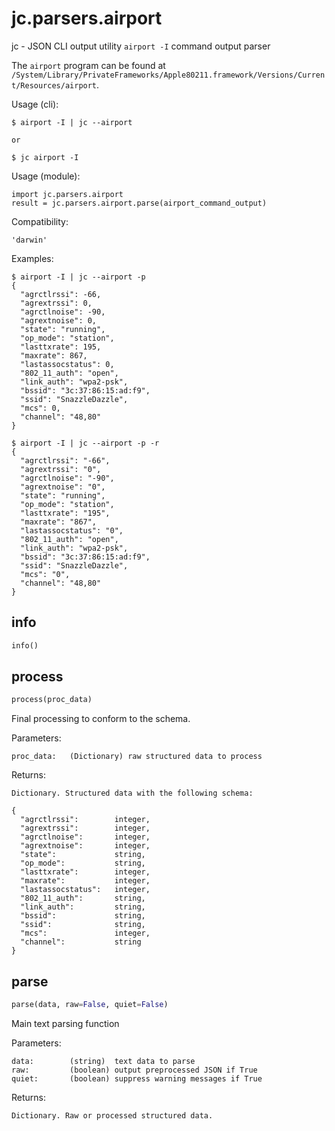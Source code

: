 
# jc.parsers.airport
jc - JSON CLI output utility `airport -I` command output parser

The `airport` program can be found at `/System/Library/PrivateFrameworks/Apple80211.framework/Versions/Current/Resources/airport`.

Usage (cli):

    $ airport -I | jc --airport

    or

    $ jc airport -I

Usage (module):

    import jc.parsers.airport
    result = jc.parsers.airport.parse(airport_command_output)

Compatibility:

    'darwin'

Examples:

    $ airport -I | jc --airport -p
    {
      "agrctlrssi": -66,
      "agrextrssi": 0,
      "agrctlnoise": -90,
      "agrextnoise": 0,
      "state": "running",
      "op_mode": "station",
      "lasttxrate": 195,
      "maxrate": 867,
      "lastassocstatus": 0,
      "802_11_auth": "open",
      "link_auth": "wpa2-psk",
      "bssid": "3c:37:86:15:ad:f9",
      "ssid": "SnazzleDazzle",
      "mcs": 0,
      "channel": "48,80"
    }

    $ airport -I | jc --airport -p -r
    {
      "agrctlrssi": "-66",
      "agrextrssi": "0",
      "agrctlnoise": "-90",
      "agrextnoise": "0",
      "state": "running",
      "op_mode": "station",
      "lasttxrate": "195",
      "maxrate": "867",
      "lastassocstatus": "0",
      "802_11_auth": "open",
      "link_auth": "wpa2-psk",
      "bssid": "3c:37:86:15:ad:f9",
      "ssid": "SnazzleDazzle",
      "mcs": "0",
      "channel": "48,80"
    }


## info
```python
info()
```


## process
```python
process(proc_data)
```

Final processing to conform to the schema.

Parameters:

    proc_data:   (Dictionary) raw structured data to process

Returns:

    Dictionary. Structured data with the following schema:

    {
      "agrctlrssi":        integer,
      "agrextrssi":        integer,
      "agrctlnoise":       integer,
      "agrextnoise":       integer,
      "state":             string,
      "op_mode":           string,
      "lasttxrate":        integer,
      "maxrate":           integer,
      "lastassocstatus":   integer,
      "802_11_auth":       string,
      "link_auth":         string,
      "bssid":             string,
      "ssid":              string,
      "mcs":               integer,
      "channel":           string
    }


## parse
```python
parse(data, raw=False, quiet=False)
```

Main text parsing function

Parameters:

    data:        (string)  text data to parse
    raw:         (boolean) output preprocessed JSON if True
    quiet:       (boolean) suppress warning messages if True

Returns:

    Dictionary. Raw or processed structured data.

